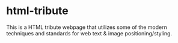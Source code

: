 # html-tribute
This is a HTML tribute webpage that utilizes some of the modern
techniques and standards for web text & image positioning/styling.
